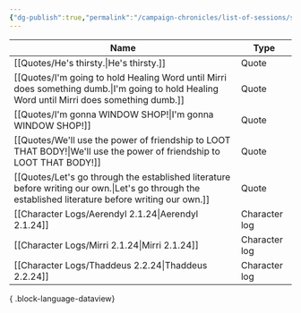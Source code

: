```yaml
---
{"dg-publish":true,"permalink":"/campaign-chronicles/list-of-sessions/session-16/","tags":["Event"]}
---
```



| Name                                                                                                                                                   | Type          |
| ------------------------------------------------------------------------------------------------------------------------------------------------------ | ------------- |
| [[Quotes/He's thirsty.\|He's thirsty.]]                                                                                                             | Quote         |
| [[Quotes/I'm going to hold Healing Word until Mirri does something dumb.\|I'm going to hold Healing Word until Mirri does something dumb.]]         | Quote         |
| [[Quotes/I'm gonna WINDOW SHOP!\|I'm gonna WINDOW SHOP!]]                                                                                           | Quote         |
| [[Quotes/We'll use the power of friendship to LOOT THAT BODY!\|We'll use the power of friendship to LOOT THAT BODY!]]                               | Quote         |
| [[Quotes/Let's go through the established literature before writing our own.\|Let's go through the established literature before writing our own.]] | Quote         |
| [[Character Logs/Aerendyl 2.1.24\|Aerendyl 2.1.24]]                                                                                                 | Character log |
| [[Character Logs/Mirri 2.1.24\|Mirri 2.1.24]]                                                                                                       | Character log |
| [[Character Logs/Thaddeus 2.2.24\|Thaddeus 2.2.24]]                                                                                                 | Character log |

{ .block-language-dataview}